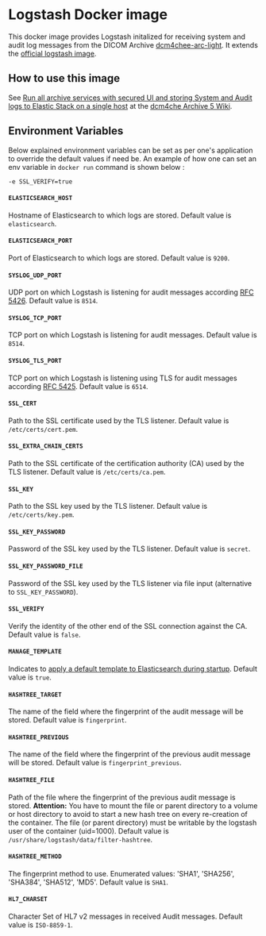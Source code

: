 # Logstash Docker image

This docker image provides Logstash initalized for receiving system and audit log messages from the DICOM Archive
[dcm4chee-arc-light](https://github.com/dcm4che/dcm4chee-arc-light/wiki).
It extends the [official logstash image](https://www.elastic.co/guide/en/logstash/current/docker.html).

## How to use this image

See [Run all archive services with secured UI and storing System and Audit logs to Elastic Stack on a single host](https://github.com/dcm4che/dcm4chee-arc-light/wiki/Run-all-archive-services-with-secured-UI-and-storing-System-and-Audit-logs-to-Elastic-Stack-on-a-single-host) at the
[dcm4che Archive 5 Wiki](https://github.com/dcm4che/dcm4chee-arc-light/wiki).

## Environment Variables 

Below explained environment variables can be set as per one's application to override the default values if need be.
An example of how one can set an env variable in `docker run` command is shown below :

    -e SSL_VERIFY=true

#### `ELASTICSEARCH_HOST`

Hostname of Elasticsearch to which logs are stored. Default value is `elasticsearch`.

#### `ELASTICSEARCH_PORT`

Port of Elasticsearch to which logs are stored. Default value is `9200`.

#### `SYSLOG_UDP_PORT`

UDP port on which Logstash is listening for audit messages according
[RFC 5426](https://tools.ietf.org/html/rfc5426). Default value is `8514`.

#### `SYSLOG_TCP_PORT`

TCP port on which Logstash is listening for audit messages. Default value is `8514`.

#### `SYSLOG_TLS_PORT`

TCP port on which Logstash is listening using TLS for audit messages according
[RFC 5425](https://tools.ietf.org/html/rfc5425). Default value is `6514`.

#### `SSL_CERT`

Path to the SSL certificate used by the TLS listener. Default value is `/etc/certs/cert.pem`.

#### `SSL_EXTRA_CHAIN_CERTS`

Path to the SSL certificate of the certification authority (CA) used by the TLS listener. Default value is `/etc/certs/ca.pem`.

#### `SSL_KEY`

Path to the SSL key used by the TLS listener. Default value is `/etc/certs/key.pem`.

#### `SSL_KEY_PASSWORD`

Password of the SSL key used by the TLS listener. Default value is `secret`.

#### `SSL_KEY_PASSWORD_FILE`

Password of the SSL key used by the TLS listener via file input (alternative to `SSL_KEY_PASSWORD`).

#### `SSL_VERIFY`

Verify the identity of the other end of the SSL connection against the CA. Default value is `false`.

#### `MANAGE_TEMPLATE`

Indicates to [apply a default template to Elasticsearch during startup](https://www.elastic.co/guide/en/logstash/current/plugins-outputs-elasticsearch.html#plugins-outputs-elasticsearch-manage_template).
Default value is `true`.

#### `HASHTREE_TARGET`

The name of the field where the fingerprint of the audit message will be stored. Default value is `fingerprint`.

#### `HASHTREE_PREVIOUS`

The name of the field where the fingerprint of the previous audit message will be stored.
Default value is `fingerprint_previous`.

#### `HASHTREE_FILE`

Path of the file where the fingerprint of the previous audit message is stored. **Attention:** You have to mount
the file or parent directory to a volume or host directory to avoid to start a new hash tree on every re-creation
of the container. The file (or parent directory) must be writable by the logstash user of the container (uid=1000).
Default value is `/usr/share/logstash/data/filter-hashtree`.

#### `HASHTREE_METHOD`

The fingerprint method to use. Enumerated values: 'SHA1', 'SHA256', 'SHA384', 'SHA512', 'MD5'.
Default value is `SHA1`.

#### `HL7_CHARSET`

Character Set of HL7 v2 messages in received Audit messages. Default value is `ISO-8859-1`.
